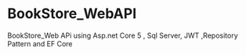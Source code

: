 # BookStore_WebAPI
BookStore_Web APi using Asp.net Core 5 , Sql Server, JWT ,Repository Pattern and EF Core
